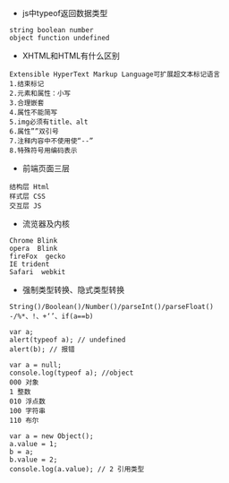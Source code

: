 - js中typeof返回数据类型
 ```
 string boolean number 
 object function undefined 
 ```
- XHTML和HTML有什么区别
```
Extensible HyperText Markup Language可扩展超文本标记语言
1.结束标记
2.元素和属性：小写
3.合理嵌套
4.属性不能简写
5.img必须有title、alt
6.属性””双引号
7.注释内容中不使用使“--”
8.特殊符号用编码表示
```
- 前端页面三层
```
结构层 Html 
样式层 CSS 
交互层 JS
```
- 流览器及内核
```
Chrome Blink
opera  Blink
fireFox  gecko
IE trident
Safari  webkit
```
- 强制类型转换、隐式类型转换
```
String()/Boolean()/Number()/parseInt()/parseFloat()
-/%*、!、+‘’、if(a==b)
```
```
var a;
alert(typeof a); // undefined
alert(b); // 报错
```
```
var a = null;
console.log(typeof a); //object
000 对象
1 整数
010 浮点数
100 字符串
110 布尔
```

```
var a = new Object();
a.value = 1;
b = a;
b.value = 2;
console.log(a.value); // 2 引用类型

```
